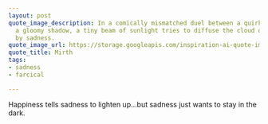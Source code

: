 ```yaml
---
layout: post
quote_image_description: In a comically mismatched duel between a quirky clown and
  a gloomy shadow, a tiny beam of sunlight tries to diffuse the cloud of sorrow cast
  by sadness.
quote_image_url: https://storage.googleapis.com/inspiration-ai-quote-images/2023-10-16.jpg
quote_title: Mirth
tags:
- sadness
- farcical

---
```


Happiness tells sadness to lighten up...but sadness just wants to stay in the dark.